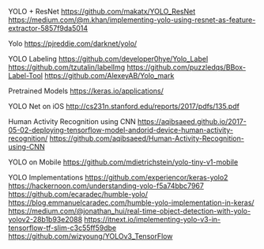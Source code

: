 YOLO + ResNet
https://github.com/makatx/YOLO_ResNet
https://medium.com/@m.khan/implementing-yolo-using-resnet-as-feature-extractor-5857f9da5014

Yolo
https://pjreddie.com/darknet/yolo/

YOLO Labeling
https://github.com/developer0hye/Yolo_Label
https://github.com/tzutalin/labelImg
https://github.com/puzzledqs/BBox-Label-Tool
https://github.com/AlexeyAB/Yolo_mark


Pretrained Models
https://keras.io/applications/

YOLO Net on iOS
http://cs231n.stanford.edu/reports/2017/pdfs/135.pdf

Human Activity Recognition using CNN
https://aqibsaeed.github.io/2017-05-02-deploying-tensorflow-model-andorid-device-human-activity-recognition/
https://github.com/aqibsaeed/Human-Activity-Recognition-using-CNN

YOLO on Mobile
https://github.com/mdietrichstein/yolo-tiny-v1-mobile


YOLO Implementations
https://github.com/experiencor/keras-yolo2
https://hackernoon.com/understanding-yolo-f5a74bbc7967
https://github.com/ecaradec/humble-yolo/
https://blog.emmanuelcaradec.com/humble-yolo-implementation-in-keras/
https://medium.com/@jonathan_hui/real-time-object-detection-with-yolo-yolov2-28b1b93e2088
https://itnext.io/implementing-yolo-v3-in-tensorflow-tf-slim-c3c55ff59dbe
https://github.com/wizyoung/YOLOv3_TensorFlow
